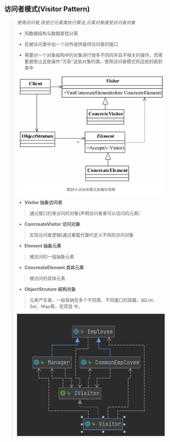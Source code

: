 ## 访问者模式(Visitor Pattern)

> *使用访问者,改变它元素类执行算法,元素对象接受访问者对象*
>
> - 将数据结构与数据查找分离
> - 在被访问类中加一个对外提供接待访问者的接口
>
> - 需要对一个对象结构中的对象进行很多不同的并且不相关的操作，而需要避免让这些操作"污染"这些对象的类，使用访问者模式将这些封装到类中
>
> ![image-20211118165808364](image-20211118165808364.png) 
>
> - **Visitor  抽象访问者**
>
> > 通过接口约束访问的对象(声明访问者者可以访问的元素)
>
> - **ConcreateVisitor 访问对象**
>
> > 实现访问者逻辑(通过重载代替if)定义不同的访问对象
>
> - **Element 抽象元素**
>
> > 被访问的一组抽象元素
>
> - **ConcreateElement 具体元素**
>
> > 被访问的具体元素
>
> - **ObjectStruture 结构对象**
>
> > 元素产生者，一般容纳在多个不同类、不同接口的容器，如List、Set、Map等，在项目 中，
>
> ![image-20211118170846546](image-20211118170846546.png) 
>
> 
>
> 

